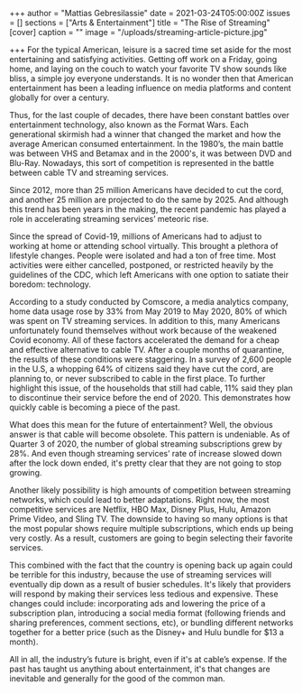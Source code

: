 +++
author = "Mattias Gebresilassie"
date = 2021-03-24T05:00:00Z
issues = []
sections = ["Arts & Entertainment"]
title = "The Rise of Streaming"
[cover]
caption = ""
image = "/uploads/streaming-article-picture.jpg"

+++
For the typical American, leisure is a sacred time set aside for the most entertaining and satisfying activities. Getting off work on a Friday, going home, and laying on the couch to watch your favorite TV show sounds like bliss, a simple joy everyone understands. It is no wonder then that American entertainment has been a leading influence on media platforms and content globally for over a century.

Thus, for the last couple of decades, there have been constant battles over entertainment technology, also known as the Format Wars. Each generational skirmish had a winner that changed the market and how the average American consumed entertainment. In the 1980’s, the main battle was between VHS and Betamax and in the 2000's, it was between DVD and Blu-Ray. Nowadays, this sort of competition is represented in the battle between cable TV and streaming services.

Since 2012, more than 25 million Americans have decided to cut the cord, and another 25 million are projected to do the same by 2025. And although this trend has been years in the making, the recent pandemic has played a role in accelerating streaming services’ meteoric rise.

Since the spread of Covid-19, millions of Americans had to adjust to working at home or attending school virtually. This brought a plethora of lifestyle changes. People were isolated and had a ton of free time. Most activities were either cancelled, postponed, or restricted heavily by the guidelines of the CDC, which left Americans with one option to satiate their boredom: technology.

According to a study conducted by Comscore, a media analytics company, home data usage rose by 33% from May 2019 to May 2020, 80% of which was spent on TV streaming services. In addition to this, many Americans unfortunately found themselves without work because of the weakened Covid economy. All of these factors accelerated the demand for a cheap and effective alternative to cable TV. After a couple months of quarantine, the results of these conditions were staggering. In a survey of 2,600 people in the U.S, a whopping 64% of citizens said they have cut the cord, are planning to, or never subscribed to cable in the first place. To further highlight this issue, of the households that still had cable, 11% said they plan to discontinue their service before the end of 2020. This demonstrates how quickly cable is becoming a piece of the past.

What does this mean for the future of entertainment? Well, the obvious answer is that cable will become obsolete. This pattern is undeniable. As of Quarter 3 of 2020, the number of global streaming subscriptions grew by 28%. And even though streaming services’ rate of increase slowed down after the lock down ended, it's pretty clear that they are not going to stop growing.

Another likely possibility is high amounts of competition between streaming networks, which could lead to better adaptations. Right now, the most competitive services are Netflix, HBO Max, Disney Plus, Hulu, Amazon Prime Video, and Sling TV. The downside to having so many options is that the most popular shows require multiple subscriptions, which ends up being very costly. As a result, customers are going to begin selecting their favorite services.

This combined with the fact that the country is opening back up again could be terrible for this industry, because the use of streaming services will eventually dip down as a result of busier schedules. It's likely that providers will respond by making their services less tedious and expensive. These changes could include: incorporating ads and lowering the price of a subscription plan, introducing a social media format (following friends and sharing preferences, comment sections, etc), or bundling different networks together for a better price (such as the Disney+ and Hulu bundle for $13 a month).

All in all, the industry’s future is bright, even if it's at cable’s expense. If the past has taught us anything about entertainment, it's that changes are inevitable and generally for the good of the common man.